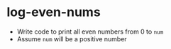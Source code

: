 # log-even-nums

* Write code to print all even numbers from 0 to `num`
* Assume `num` will be a positive number